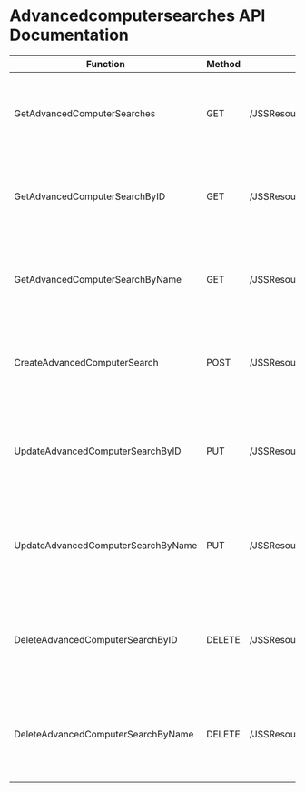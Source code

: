 # Advancedcomputersearches API Documentation

| Function | Method | Path                                              | Description |
|----------|--------|----------------------------------------------------|-------------|
| GetAdvancedComputerSearches | GET | /JSSResource/advancedcomputersearches             | Gets a list of all Jamf Pro Advanced Computer Search resources. |
| GetAdvancedComputerSearchByID | GET | /JSSResource/advancedcomputersearches/id/{id}     | Gets a Jamf Pro advanced computer search resource by its ID. |
| GetAdvancedComputerSearchByName | GET | /JSSResource/advancedcomputersearches/name/{name} | Gets a Jamf Pro advanced computer search resource by its name. |
| CreateAdvancedComputerSearch | POST | /JSSResource/advancedcomputersearches             | Creates a new Jamf Pro advanced computer search resource. |
| UpdateAdvancedComputerSearchByID | PUT | /JSSResource/advancedcomputersearches/id/{id}     | Updates an existing Jamf Pro advanced computer search resource by its ID. |
| UpdateAdvancedComputerSearchByName | PUT | /JSSResource/advancedcomputersearches/name/{name} | Updates an existing Jamf Pro advanced computer search resource by its name. |
| DeleteAdvancedComputerSearchByID | DELETE | /JSSResource/advancedcomputersearches/id/{id}     | Deletes an existing Jamf Pro advanced computer search resource by its ID. |
| DeleteAdvancedComputerSearchByName | DELETE | /JSSResource/advancedcomputersearches/name/{name} | Deletes an existing Jamf Pro advanced computer search resource by its name. |
